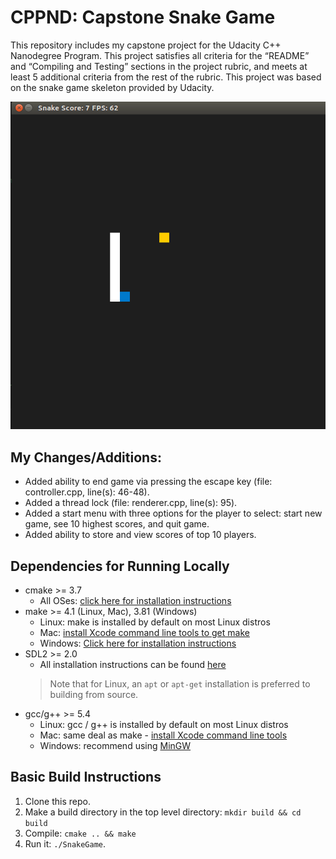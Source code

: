 # CPPND: Capstone Snake Game

This repository includes my capstone project for the Udacity C++ Nanodegree Program. This project satisfies all criteria for the “README” and “Compiling and Testing” sections in the project rubric, and meets at least 5 additional criteria from the rest of the rubric. This project was based on the snake game skeleton provided by Udacity.

<img src="snake_game.gif"/>

## My Changes/Additions:
* Added ability to end game via pressing the escape key (file: controller.cpp, line(s): 46-48).
* Added a thread lock (file: renderer.cpp, line(s): 95).
* Added a start menu with three options for the player to select: start new game, see 10 highest scores, and quit game.
* Added ability to store and view scores of top 10 players.

## Dependencies for Running Locally
* cmake >= 3.7
  * All OSes: [click here for installation instructions](https://cmake.org/install/)
* make >= 4.1 (Linux, Mac), 3.81 (Windows)
  * Linux: make is installed by default on most Linux distros
  * Mac: [install Xcode command line tools to get make](https://developer.apple.com/xcode/features/)
  * Windows: [Click here for installation instructions](http://gnuwin32.sourceforge.net/packages/make.htm)
* SDL2 >= 2.0
  * All installation instructions can be found [here](https://wiki.libsdl.org/Installation)
  >Note that for Linux, an `apt` or `apt-get` installation is preferred to building from source. 
* gcc/g++ >= 5.4
  * Linux: gcc / g++ is installed by default on most Linux distros
  * Mac: same deal as make - [install Xcode command line tools](https://developer.apple.com/xcode/features/)
  * Windows: recommend using [MinGW](http://www.mingw.org/)

## Basic Build Instructions

1. Clone this repo.
2. Make a build directory in the top level directory: `mkdir build && cd build`
3. Compile: `cmake .. && make`
4. Run it: `./SnakeGame`.
